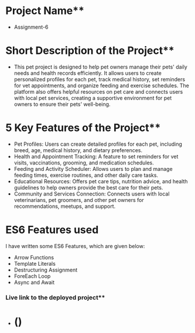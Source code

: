 # Project Name**
- Assignment-6

# Short Description of the Project**
- This pet project is designed to help pet owners manage their pets' daily needs and health records efficiently. It allows users to create personalized profiles for each pet, track medical history, set reminders for vet appointments, and organize feeding and exercise schedules. The platform also offers helpful resources on pet care and connects users with local pet services, creating a supportive environment for pet owners to ensure their pets' well-being.

# 5 Key Features of the Project**
- Pet Profiles: Users can create detailed profiles for each pet, including breed, age, medical history, and dietary preferences.
- Health and Appointment Tracking: A feature to set reminders for vet visits, vaccinations, grooming, and medication schedules.
- Feeding and Activity Scheduler: Allows users to plan and manage feeding times, exercise routines, and other daily care tasks.
- Educational Resources: Offers pet care tips, nutrition advice, and health guidelines to help owners provide the best care for their pets.
- Community and Services Connection: Connects users with local veterinarians, pet groomers, and other pet owners for recommendations, meetups, and support.

# **ES6 Features used**
I have written some ES6 Features, which are given below:

- Arrow Functions
- Template Literals
- Destructuring Assignment 
- ForeEach Loop
- Async and Await

### Live link to the deployed project**
- # ()